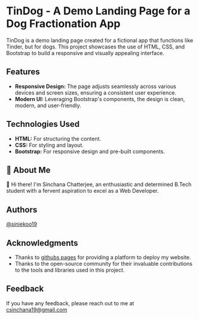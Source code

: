 # TinDog - A Demo Landing Page for a Dog Fractionation App
TinDog is a demo landing page created for a fictional app that functions like Tinder, but for dogs. This project showcases the use of HTML, CSS, and Bootstrap to build a responsive and visually appealing interface.

## Features
 - **Responsive Design:** The page adjusts seamlessly across various devices and screen sizes, ensuring a consistent user experience.
 - **Modern UI:** Leveraging Bootstrap's components, the design is clean, modern, and user-friendly.

## Technologies Used
  - **HTML:** For structuring the content.
  - **CSS:** For styling and layout.
  - **Bootstrap:** For responsive design and pre-built components.

## 🚀 About Me
👋 Hi there! I'm Sinchana Chatterjee, an enthusiastic and determined B.Tech student with a fervent aspiration to excel as a Web Developer.

## Authors
[@siniekoo19](https://github.com/siniekoo19)

## Acknowledgments
- Thanks to [githubs pages](siniekoo19.github.io/TinDog/) for providing a platform to deploy my website.
- Thanks to the open-source community for their invaluable contributions to the tools and libraries used in this project.

## Feedback
If you have any feedback, please reach out to me at csinchana19@gmail.com
